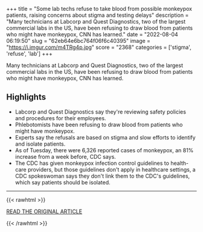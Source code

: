 +++
title = "Some lab techs refuse to take blood from possible monkeypox patients, raising concerns about stigma and testing delays"
description = "Many technicians at Labcorp and Quest Diagnostics, two of the largest commercial labs in the US, have been refusing to draw blood from patients who might have monkeypox, CNN has learned."
date = "2022-08-04 06:19:50"
slug = "62eb64e6bc764f06f6c40395"
image = "https://i.imgur.com/m4TRg4p.jpg"
score = "2368"
categories = ['stigma', 'refuse', 'lab']
+++

Many technicians at Labcorp and Quest Diagnostics, two of the largest commercial labs in the US, have been refusing to draw blood from patients who might have monkeypox, CNN has learned.

## Highlights

- Labcorp and Quest Diagnostics say they're reviewing safety policies and procedures for their employees.
- Phlebotomists have been refusing to draw blood from patients who might have monkeypox.
- Experts say the refusals are based on stigma and slow efforts to identify and isolate patients.
- As of Tuesday, there were 6,326 reported cases of monkeypox, an 81% increase from a week before, CDC says.
- The CDC has given monkeypox infection control guidelines to health-care providers, but those guidelines don't apply in healthcare settings, a CDC spokeswoman says they don't link them to the CDC's guidelines, which say patients should be isolated.

---

{{< rawhtml >}}
  <p class="article-category">
    <a target="_blank" href="https://www.cnn.com/2022/08/03/health/monkeypox-blood-phlebotomists/index.html">READ THE ORIGINAL ARTICLE</a>
  </p>
{{< /rawhtml >}}
